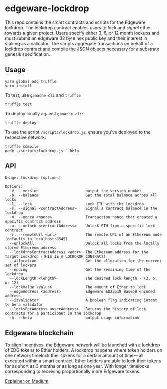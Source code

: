 # edgeware-lockdrop
This repo contains the smart contracts and scripts for the Edgeware lockdrop. The lockdrop contract enables users to _lock_ and _signal_ ether towards a given project. Users specify either 3, 6, or 12 month lockups and must submit an edgeware 32 byte hex public key and their interest in staking as a validator. The scripts aggregate transactions on behalf of a lockdrop contract and compile the JSON objects necessary for a substrate genesis specification.

## Usage
```
yarn global add truffle
yarn install
```
To test, use `ganache-cli` and `truffle`
```
truffle test
```
To deploy locally against `ganache-cli`:
```
truffle deploy
```
To use the script `/scripts/lockdrop.js`, ensure you've deployed to the respective network:
```
truffle compile
node ./scripts/lockdrop.js --help
```
## API
```
Usage: lockdrop [options]

Options:
  -V, --version                     output the version number
  -b, --balance                     Get the total balance across all locks
  -l, --lock                        Lock ETH with the lockdrop
  -s, --signal <contractAddress>    Signal a contract balance in the lockdrop
  -n, --nonce <nonce>               Transaction nonce that created a specific contract address
  -u, --unlock <contractAddress>    Unlock ETH from a specific lock contract
  -r, --remoteUrl <url>             The remote URL of an Ethereum node (defaults to localhost:8545)
  --unlockAll                       Unlock all locks from the locally stored Ethereum address
  --lockdropContractAddress <addr>  The Ethereum address for the target Lockdrop (THIS IS A LOCKDROP CONTRACT)
  --allocation                      Get the allocation for the current set of lockers
  --ending                          Get the remaining time of the lockdrop
  --lockLength <length>             The desired lock length - (3, 6, or 12)
  --lockValue <value>               The amount of Ether to lock
  --edgeAddress <address>           Edgeware ED25519 Base58 encoded address
  --isValidator                     A boolean flag indicating intent to be a validator
  --locksForAddress <userAddress>   Returns the history of lock contracts for a participant in the lockdrop
  -h, --help                        output usage information

```


## Edgeware blockchain
To align incentives, the Edgeware network will be launched with a lockdrop of EDG tokens to Ether holders. A lockdrop happens where token holders on one network timelock their tokens for a certain amount of time — all executed within a smart contract. Ether holders are able to lock their tokens for as short as 3 months or as long as one year. With longer timelocks corresponding to receiving proportionally more Edgeware tokens.

[Explainer on Medium](https://medium.com/commonwealth-labs/whats-in-a-lockdrop-194218a180ca)
